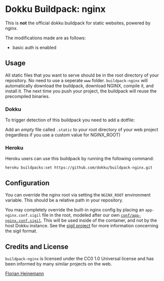 # Dokku Buildpack: nginx

This is **not** the official dokku buildpack for static websites, powered by nginx.

The modifications made are as follows:
- basic auth is enabled

## Usage

All static files that you want to serve should be in the root directory of your repository. No need to use a seperate `www` folder. `buildpack-nginx` will automatically download the buildpack, download NGINX, compile it, and install it. The next time you push your project, the buildpack will reuse the precompiled binaries.

### Dokku

To trigger detection of this buildpack you need to add a dotfile:

Add an *empty* file called `.static` to your root directory of your web project (regardless if you use a custom value for NGINX_ROOT)

### Heroku

Heroku users can use this buildpack by running the following command:

```
heroku buildpacks:set https://github.com/dokku/buildpack-nginx.git
```

## Configuration

You can override the nginx root via setting the `NGINX_ROOT` environment variable. This should be a relative path in your repository.

You may completely override the built-in nginx config by placing an `app-nginx.conf.sigil` file in the root, modeled after our own [`conf/app-nginx.conf.sigil`](https://github.com/dokku/buildpack-nginx/blob/master/conf/app-nginx.conf.sigil). This will be used inside of the container, and not by the host Dokku instance. See the [sigil project](https://github.com/gliderlabs/sigil) for more information concerning the sigil format.

## Credits and License

`buildpack-nginx` is licensed under the CC0 1.0 Universal license and has been informed by many similar projects on the web.

[Florian Heinemann](http://twitter.com/TheSumOfAll/)
